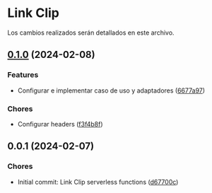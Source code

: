 # Link Clip

Los cambios realizados serán detallados en este archivo.
## [0.1.0](https://github.com/willknight27/link-clip-serverless/compare/v0.0.1...v0.1.0) (2024-02-08)


### Features

* Configurar e implementar caso de uso y adaptadores ([6677a97](https://github.com/willknight27/link-clip-serverless/commit/6677a97031673cf864d22841488118f7a46144f3))


### Chores

* Configurar headers ([f3f4b8f](https://github.com/willknight27/link-clip-serverless/commit/f3f4b8f1c0d3eb77749d815504d108f2872831f8))

## 0.0.1 (2024-02-07)


### Chores

* Initial commit: Link Clip serverless functions ([d67700c](https://github.com/willknight27/link-clip-serverless/commit/d67700cd9475a1bdbe4f882841b4e9162b3a0740))

